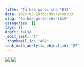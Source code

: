 ```yaml
---
title: "Tủ bếp gỗ óc chó TB19"
date: 2025-03-28T06:09:49+00:00
slug: "tu-bep-go-oc-cho-tb19"
categories: []
tags: []
draft: false
_edit_last: "1"
_thumbnail_id: "461"
rank_math_analytic_object_id: "87"
---
```

![](https://romax.vn/wp-content/uploads/2025/03/tu-bep-go-oc-cho-tb19-1-1280x800.webp) ![](https://romax.vn/wp-content/uploads/2025/03/tu-bep-go-oc-cho-tb19-2-1280x800.webp)